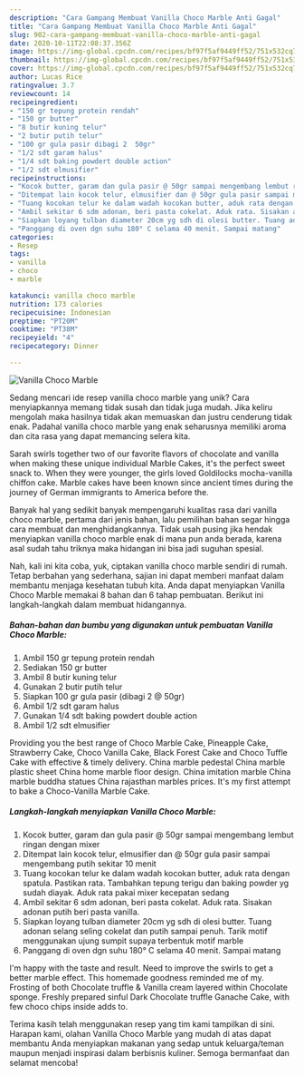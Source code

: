 ```yaml
---
description: "Cara Gampang Membuat Vanilla Choco Marble Anti Gagal"
title: "Cara Gampang Membuat Vanilla Choco Marble Anti Gagal"
slug: 902-cara-gampang-membuat-vanilla-choco-marble-anti-gagal
date: 2020-10-11T22:08:37.356Z
image: https://img-global.cpcdn.com/recipes/bf97f5af9449ff52/751x532cq70/vanilla-choco-marble-foto-resep-utama.jpg
thumbnail: https://img-global.cpcdn.com/recipes/bf97f5af9449ff52/751x532cq70/vanilla-choco-marble-foto-resep-utama.jpg
cover: https://img-global.cpcdn.com/recipes/bf97f5af9449ff52/751x532cq70/vanilla-choco-marble-foto-resep-utama.jpg
author: Lucas Rice
ratingvalue: 3.7
reviewcount: 14
recipeingredient:
- "150 gr tepung protein rendah"
- "150 gr butter"
- "8 butir kuning telur"
- "2 butir putih telur"
- "100 gr gula pasir dibagi 2  50gr"
- "1/2 sdt garam halus"
- "1/4 sdt baking powdert double action"
- "1/2 sdt elmusifier"
recipeinstructions:
- "Kocok butter, garam dan gula pasir @ 50gr sampai mengembang lembut ringan dengan mixer"
- "Ditempat lain kocok telur, elmusifier dan @ 50gr gula pasir sampai mengembang putih sekitar 10 menit"
- "Tuang kocokan telur ke dalam wadah kocokan butter, aduk rata dengan spatula. Pastikan rata. Tambahkan tepung terigu dan baking powder yg sudah diayak. Aduk rata pakai mixer kecepatan sedang"
- "Ambil sekitar 6 sdm adonan, beri pasta cokelat. Aduk rata. Sisakan adonan putih beri pasta vanilla."
- "Siapkan loyang tulban diameter 20cm yg sdh di olesi butter. Tuang adonan selang seling cokelat dan putih sampai penuh. Tarik motif menggunakan ujung sumpit supaya terbentuk motif marble"
- "Panggang di oven dgn suhu 180° C selama 40 menit. Sampai matang"
categories:
- Resep
tags:
- vanilla
- choco
- marble

katakunci: vanilla choco marble 
nutrition: 173 calories
recipecuisine: Indonesian
preptime: "PT20M"
cooktime: "PT38M"
recipeyield: "4"
recipecategory: Dinner

---
```



![Vanilla Choco Marble](https://img-global.cpcdn.com/recipes/bf97f5af9449ff52/751x532cq70/vanilla-choco-marble-foto-resep-utama.jpg)

Sedang mencari ide resep vanilla choco marble yang unik? Cara menyiapkannya memang tidak susah dan tidak juga mudah. Jika keliru mengolah maka hasilnya tidak akan memuaskan dan justru cenderung tidak enak. Padahal vanilla choco marble yang enak seharusnya memiliki aroma dan cita rasa yang dapat memancing selera kita.

Sarah swirls together two of our favorite flavors of chocolate and vanilla when making these unique individual Marble Cakes, it&#39;s the perfect sweet snack to. When they were younger, the girls loved Goldilocks mocha-vanilla chiffon cake. Marble cakes have been known since ancient times during the journey of German immigrants to America before the.

Banyak hal yang sedikit banyak mempengaruhi kualitas rasa dari vanilla choco marble, pertama dari jenis bahan, lalu pemilihan bahan segar hingga cara membuat dan menghidangkannya. Tidak usah pusing jika hendak menyiapkan vanilla choco marble enak di mana pun anda berada, karena asal sudah tahu triknya maka hidangan ini bisa jadi suguhan spesial.


Nah, kali ini kita coba, yuk, ciptakan vanilla choco marble sendiri di rumah. Tetap berbahan yang sederhana, sajian ini dapat memberi manfaat dalam membantu menjaga kesehatan tubuh kita. Anda dapat menyiapkan Vanilla Choco Marble memakai 8 bahan dan 6 tahap pembuatan. Berikut ini langkah-langkah dalam membuat hidangannya.

<!--inarticleads1-->

##### Bahan-bahan dan bumbu yang digunakan untuk pembuatan Vanilla Choco Marble:

1. Ambil 150 gr tepung protein rendah
1. Sediakan 150 gr butter
1. Ambil 8 butir kuning telur
1. Gunakan 2 butir putih telur
1. Siapkan 100 gr gula pasir (dibagi 2 @ 50gr)
1. Ambil 1/2 sdt garam halus
1. Gunakan 1/4 sdt baking powdert double action
1. Ambil 1/2 sdt elmusifier


Providing you the best range of Choco Marble Cake, Pineapple Cake, Strawberry Cake, Choco Vanilla Cake, Black Forest Cake and Choco Tuffle Cake with effective &amp; timely delivery. China marble pedestal China marble plastic sheet China home marble floor design. China imitation marble China marble buddha statues China rajasthan marbles prices. It&#39;s my first attempt to bake a Choco-Vanilla Marble Cake. 

<!--inarticleads2-->

##### Langkah-langkah menyiapkan Vanilla Choco Marble:

1. Kocok butter, garam dan gula pasir @ 50gr sampai mengembang lembut ringan dengan mixer
1. Ditempat lain kocok telur, elmusifier dan @ 50gr gula pasir sampai mengembang putih sekitar 10 menit
1. Tuang kocokan telur ke dalam wadah kocokan butter, aduk rata dengan spatula. Pastikan rata. Tambahkan tepung terigu dan baking powder yg sudah diayak. Aduk rata pakai mixer kecepatan sedang
1. Ambil sekitar 6 sdm adonan, beri pasta cokelat. Aduk rata. Sisakan adonan putih beri pasta vanilla.
1. Siapkan loyang tulban diameter 20cm yg sdh di olesi butter. Tuang adonan selang seling cokelat dan putih sampai penuh. Tarik motif menggunakan ujung sumpit supaya terbentuk motif marble
1. Panggang di oven dgn suhu 180° C selama 40 menit. Sampai matang


I&#39;m happy with the taste and result. Need to improve the swirls to get a better marble effect. This homemade goodness reminded me of my. Frosting of both Chocolate truffle &amp; Vanilla cream layered within Chocolate sponge. Freshly prepared sinful Dark Chocolate truffle Ganache Cake, with few choco chips inside adds to. 

Terima kasih telah menggunakan resep yang tim kami tampilkan di sini. Harapan kami, olahan Vanilla Choco Marble yang mudah di atas dapat membantu Anda menyiapkan makanan yang sedap untuk keluarga/teman maupun menjadi inspirasi dalam berbisnis kuliner. Semoga bermanfaat dan selamat mencoba!
